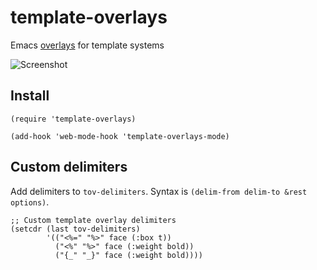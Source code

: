 # template-overlays

Emacs [overlays](https://www.gnu.org/software/emacs/manual/html_node/elisp/Overlays.html) for template systems

![Screenshot](https://bitbucket.org/mmontone/template-overlays/raw/8b62abafa48cf72b54d11884717f9969a95b07ce/template-overlays.gif "Screenshot")

## Install

```
(require 'template-overlays)

(add-hook 'web-mode-hook 'template-overlays-mode)
```

## Custom delimiters

Add delimiters to `tov-delimiters`. Syntax is `(delim-from delim-to &rest options)`.

```
;; Custom template overlay delimiters
(setcdr (last tov-delimiters)
        '(("<%=" "%>" face (:box t))
          ("<%" "%>" face (:weight bold))
          ("{_" "_}" face (:weight bold))))
```
